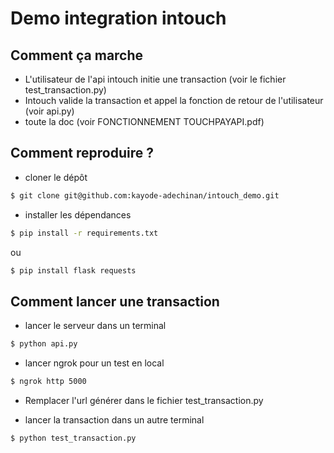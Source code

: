 # Demo integration intouch



## Comment ça marche

* L'utilisateur de l'api intouch initie une transaction (voir le fichier test_transaction.py)
* Intouch valide la transaction et appel la fonction de retour de l'utilisateur (voir api.py)
* toute la doc (voir FONCTIONNEMENT TOUCHPAYAPI.pdf)

## Comment reproduire ?

* cloner le dépôt

```bash
$ git clone git@github.com:kayode-adechinan/intouch_demo.git
```

* installer les dépendances

```bash
$ pip install -r requirements.txt
```

ou

```bash
$ pip install flask requests
```

## Comment lancer une transaction

* lancer le serveur dans un terminal

```bash
$ python api.py
```

* lancer ngrok pour un test en local

```bash
$ ngrok http 5000
```

* Remplacer l'url générer dans le fichier test_transaction.py

* lancer la transaction dans un autre terminal

```bash
$ python test_transaction.py
```

